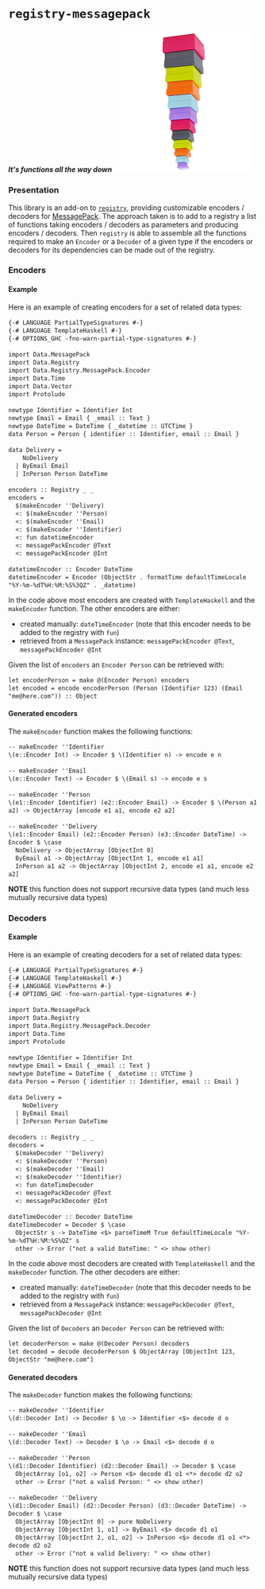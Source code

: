 # `registry-messagepack`

##### *It's functions all the way down* <img src="doc/images/unboxed-bottomup.jpg" border="0"/>

### Presentation

This library is an add-on to [`registry`](https://github.com/etorreborre/registry), providing customizable encoders / decoders for [MessagePack](https://msgpack.org/).
The approach taken is to add to a registry a list of functions taking encoders / decoders as parameters and producing encoders / decoders.
Then `registry` is able to assemble all the functions required to make an `Encoder` or a `Decoder` of a given type if the encoders or decoders for its dependencies can
be made out of the registry.

### Encoders

#### Example

Here is an example of creating encoders for a set of related data types:
```
{-# LANGUAGE PartialTypeSignatures #-}
{-# LANGUAGE TemplateHaskell #-}
{-# OPTIONS_GHC -fno-warn-partial-type-signatures #-}

import Data.MessagePack
import Data.Registry
import Data.Registry.MessagePack.Encoder
import Data.Time
import Data.Vector
import Protolude

newtype Identifier = Identifier Int
newtype Email = Email { _email :: Text }
newtype DateTime = DateTime { _datetime :: UTCTime }
data Person = Person { identifier :: Identifier, email :: Email }

data Delivery =
    NoDelivery
  | ByEmail Email
  | InPerson Person DateTime

encoders :: Registry _ _
encoders =
  $(makeEncoder ''Delivery)
  <: $(makeEncoder ''Person)
  <: $(makeEncoder ''Email)
  <: $(makeEncoder ''Identifier)
  <: fun datetimeEncoder
  <: messagePackEncoder @Text
  <: messagePackEncoder @Int

datetimeEncoder :: Encoder DateTime
datetimeEncoder = Encoder (ObjectStr . formatTime defaultTimeLocale "%Y-%m-%dT%H:%M:%S%3QZ" . _datetime)
```

In the code above most encoders are created with `TemplateHaskell` and the `makeEncoder` function. The other encoders are either:

 - created manually: `dateTimeEncoder` (note that this encoder needs to be added to the registry with `fun`)
 - retrieved from a `MessagePack` instance: `messagePackEncoder @Text`, `messagePackEncoder @Int`

Given the list of `encoders` an `Encoder Person` can be retrieved with:
```
let encoderPerson = make @(Encoder Person) encoders
let encoded = encode encoderPerson (Person (Identifier 123) (Email "me@here.com")) :: Object
```

#### Generated encoders

The `makeEncoder` function makes the following functions:
```
-- makeEncoder ''Identifier
\(e::Encoder Int) -> Encoder $ \(Identifier n) -> encode e n

-- makeEncoder ''Email
\(e::Encoder Text) -> Encoder $ \(Email s) -> encode e s

-- makeEncoder ''Person
\(e1::Encoder Identifier) (e2::Encoder Email) -> Encoder $ \(Person a1 a2) -> ObjectArray [encode e1 a1, encode e2 a2]

-- makeEncoder ''Delivery
\(e1::Encoder Email) (e2::Encoder Person) (e3::Encoder DateTime) -> Encoder $ \case
  NoDelivery -> ObjectArray [ObjectInt 0]
  ByEmail a1 -> ObjectArray [ObjectInt 1, encode e1 a1]
  InPerson a1 a2 -> ObjectArray [ObjectInt 2, encode e1 a1, encode e2 a2]
```

__NOTE__ this function does not support recursive data types (and much less mutually recursive data types)

### Decoders

#### Example

Here is an example of creating decoders for a set of related data types:
```
{-# LANGUAGE PartialTypeSignatures #-}
{-# LANGUAGE TemplateHaskell #-}
{-# LANGUAGE ViewPatterns #-}
{-# OPTIONS_GHC -fno-warn-partial-type-signatures #-}

import Data.MessagePack
import Data.Registry
import Data.Registry.MessagePack.Decoder
import Data.Time
import Protolude

newtype Identifier = Identifier Int
newtype Email = Email { _email :: Text }
newtype DateTime = DateTime { _datetime :: UTCTime }
data Person = Person { identifier :: Identifier, email :: Email }

data Delivery =
    NoDelivery
  | ByEmail Email
  | InPerson Person DateTime

decoders :: Registry _ _
decoders =
  $(makeDecoder ''Delivery)
  <: $(makeDecoder ''Person)
  <: $(makeDecoder ''Email)
  <: $(makeDecoder ''Identifier)
  <: fun dateTimeDecoder
  <: messagePackDecoder @Text
  <: messagePackDecoder @Int

dateTimeDecoder :: Decoder DateTime
dateTimeDecoder = Decoder $ \case
  ObjectStr s -> DateTime <$> parseTimeM True defaultTimeLocale "%Y-%m-%dT%H:%M:%S%QZ" s
  other -> Error ("not a valid DateTime: " <> show other)
```

In the code above most decoders are created with `TemplateHaskell` and the `makeDecoder` function. The other decoders are either:

 - created manually: `dateTimeDecoder` (note that this decoder needs to be added to the registry with `fun`)
 - retrieved from a `MessagePack` instance: `messagePackDecoder @Text`, `messagePackDecoder @Int`

Given the list of `Decoders` an `Decoder Person` can be retrieved with:
```
let decoderPerson = make @(Decoder Person) decoders
let decoded = decode decoderPerson $ ObjectArray [ObjectInt 123, ObjectStr "me@here.com"]
```

#### Generated decoders

The `makeDecoder` function makes the following functions:
```
-- makeDecoder ''Identifier
\(d::Decoder Int) -> Decoder $ \o -> Identifier <$> decode d o

-- makeDecoder ''Email
\(d::Decoder Text) -> Decoder $ \o -> Email <$> decode d o

-- makeDecoder ''Person
\(d1::Decoder Identifier) (d2::Decoder Email) -> Decoder $ \case
  ObjectArray [o1, o2] -> Person <$> decode d1 o1 <*> decode d2 o2
  other -> Error ("not a valid Person: " <> show other)

-- makeDecoder ''Delivery
\(d1::Decoder Email) (d2::Decoder Person) (d3::Decoder DateTime) -> Decoder $ \case
  ObjectArray [ObjectInt 0] -> pure NoDelivery
  ObjectArray [ObjectInt 1, o1] -> ByEmail <$> decode d1 o1
  ObjectArray [ObjectInt 2, o1, o2] -> InPerson <$> decode d1 o1 <*> decode d2 o2
  other -> Error ("not a valid Delivery: " <> show other)
```

__NOTE__ this function does not support recursive data types (and much less mutually recursive data types)
